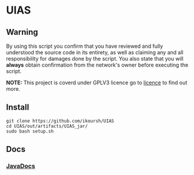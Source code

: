 # UIAS

## Warning
By using this script you confirm that you have reviewed and fully understood the source code in its entirety, as well as claiming any and all responsibility for damages done by the script. You also state that you will **always** obtain confirmation from the network's owner before executing the script.

**NOTE:** This project is coverd under GPLV3 licence go to [licence](LICENSE) to find out more.

## Install
    git clone https://github.com/ikoursh/UIAS
    cd UIAS/out/artifacts/UIAS_jar/
    sudo bash setup.sh 

## Docs
### [JavaDocs](http://www.inbarkoursh.com/uias)


